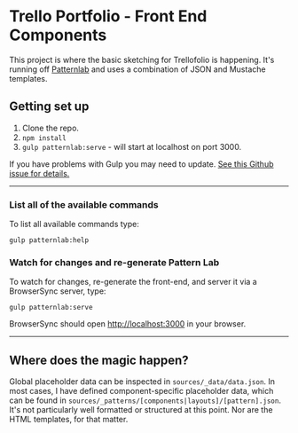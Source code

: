 # Trello Portfolio - Front End Components

This project is where the basic sketching for Trellofolio is happening. It's running off [Patternlab](http://patternlab.io) and uses a combination of JSON and Mustache templates. 

## Getting set up
1. Clone the repo. 
2. `npm install`
3. `gulp patternlab:serve` - will start at localhost on port 3000. 

If you have problems with Gulp you may need to update. [See this Github issue for details.](https://github.com/pattern-lab/edition-node-gulp/issues/51)

---

### List all of the available commands

To list all available commands type:

    gulp patternlab:help

### Watch for changes and re-generate Pattern Lab

To watch for changes, re-generate the front-end, and server it via a BrowserSync server,  type:

    gulp patternlab:serve

BrowserSync should open [http://localhost:3000](http://localhost:3000) in your browser.

---

## Where does the magic happen? 
Global placeholder data can be inspected in `sources/_data/data.json`. In most cases, I have defined component-specific placeholder data, which can be found in `sources/_patterns/[components|layouts]/[pattern].json`. It's not particularly well formatted or structured at this point. Nor are the HTML templates, for that matter. 
